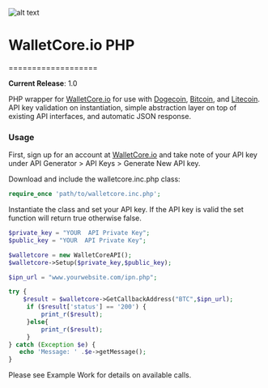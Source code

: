 ![alt text](https://walletcore.io/img/walletcore_logo.png "WalletCore.io")

# WalletCore.io PHP 
===================

**Current Release**: 1.0

PHP wrapper for [WalletCore.io](https://walletcore.io/) for use with [Dogecoin](http://dogecoin.com/), [Bitcoin](http://bitcoin.org/), and [Litecoin](http://litecoin.org). API key validation on instantiation, simple abstraction layer on top of existing API interfaces, and automatic JSON response.

### Usage

First, sign up for an account at [WalletCore.io](https://walletcore.io/) and take note of your API key under API Generator > API Keys > Generate New API key.

Download and include the walletcore.inc.php class:

```php
require_once 'path/to/walletcore.inc.php';
```

Instantiate the class and set your API key. If the API key is valid the set function will return true otherwise false.

```php
$private_key = "YOUR  API Private Key";
$public_key = "YOUR  API Private Key"; 

$walletcore = new WalletCoreAPI();
$walletcore->Setup($private_key,$public_key);

$ipn_url = "www.yourwebsite.com/ipn.php";

try {
    $result = $walletcore->GetCallbackAddress("BTC",$ipn_url);
     if ($result['status'] == '200') {
         print_r($result);
     }else{
         print_r($result);
     }
} catch (Exception $e) {
   echo 'Message: ' .$e->getMessage();
} 
```
Please see Example Work for details on available calls.